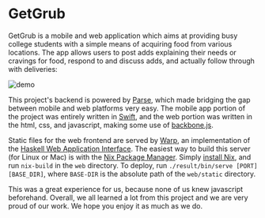 GetGrub
=======

GetGrub is a mobile and web application which aims at providing busy college students with a simple means of acquiring food from various locations.
The app allows users to post adds explaining their needs or cravings for food, respond to and discuss adds, and actually follow through with deliveries:

![demo](common/demo.png)

This project's backend is powered by [Parse](http://parse.com), which made bridging the gap between mobile and web platforms very easy.
The mobile app portion of the project was entirely written in [Swift](http://developer.apple.com/swift/), and the web portion was written in the html, css, and javascript, making some use of [backbone.js](backbonejs.org).

Static files for the web frontend are served by [Warp](htps://hackage.haskell.org/pacakge/warp), an implementation of the [Haskell Web Application Interface](https://hackage.haskell.org/package/wai).
The easiest way to build this server (for Linux or Mac) is with the [Nix Package Manager](nixos.org).
Simply [install Nix](nixos.org/nixos/download.html), and run `nix-build` in the `web` directory.
To deploy, run `./result/bin/serve [PORT] [BASE_DIR]`, where `BASE-DIR` is the absolute path of the `web/static` directory.

This was a great experience for us, because none of us knew javascript beforehand.
Overall, we all learned a lot from this project and we are very proud of our work.
We hope you enjoy it as much as we do. 
